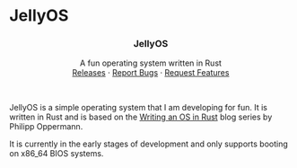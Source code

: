 # JellyOS

<div align="center">
  <h3 align="center">JellyOS</h1>

  <p align="center">
    A fun operating system written in Rust
    <br />
    <a href="https://github.com/BenMcAvoy/JellyOS/releases">Releases</a>
    ·
    <a href="https://github.com/BenMcAvoy/JellyOS/issues">Report Bugs</a>
    ·
    <a href="https://github.com/BenMcAvoy/JellyOS/issues">Request Features</a>
  </p>
</div>

<br />

JellyOS is a simple operating system that I am developing for fun. It is written in Rust and is based on the [Writing an OS in Rust](https://os.phil-opp.com/) blog series by Philipp Oppermann.

It is currently in the early stages of development and only supports booting on x86_64 BIOS systems.
